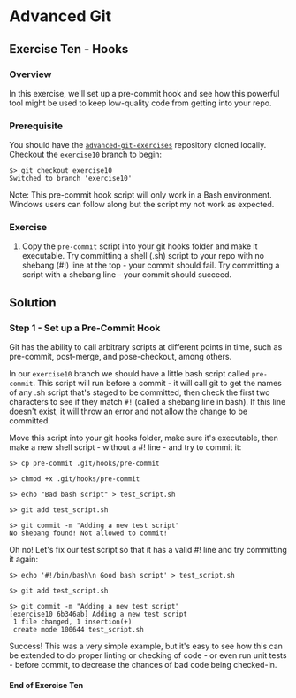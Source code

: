 # Advanced Git
## Exercise Ten - Hooks

### Overview
In this exercise, we'll set up a pre-commit hook and see how this powerful tool might be used to keep low-quality code from getting into your repo.

### Prerequisite
You should have the [`advanced-git-exercises`](https://github.com/nnja/advanced-git-exercises)  repository cloned locally. Checkout the `exercise10` branch to begin:

```
$> git checkout exercise10
Switched to branch 'exercise10'
```


Note: This pre-commit hook script will only work in a Bash environment. Windows users can follow along but the script my not work as expected.

### Exercise
1. Copy the `pre-commit` script into your git hooks folder and make it executable. Try committing a shell (.sh) script to your repo with no shebang (#!) line at the top - your commit should fail. Try committing a script with a shebang line - your commit should succeed.

## Solution

### Step 1 - Set up a Pre-Commit Hook
Git has the ability to call arbitrary scripts at different points in time, such as pre-commit, post-merge, and pose-checkout, among others.

In our `exercise10` branch we should have a little bash script called `pre-commit`. This script will run before a commit - it will call git to get the names of any .sh script that's staged to be committed, then check the first two characters to see if they match `#!` (called a shebang line in bash). If this line doesn't exist, it will throw an error and not allow the change to be committed.

Move this script into your git hooks folder, make sure it's executable, then make a new shell script - without a #! line - and try to commit it:

```
$> cp pre-commit .git/hooks/pre-commit

$> chmod +x .git/hooks/pre-commit

$> echo "Bad bash script" > test_script.sh

$> git add test_script.sh

$> git commit -m "Adding a new test script"
No shebang found! Not allowed to commit!
```

Oh no! Let's fix our test script so that it has a valid #! line and try committing it again:

```
$> echo '#!/bin/bash\n Good bash script' > test_script.sh

$> git add test_script.sh

$> git commit -m "Adding a new test script"
[exercise10 6b346ab] Adding a new test script
 1 file changed, 1 insertion(+)
 create mode 100644 test_script.sh

```
Success! This was a very simple example, but it's easy to see how this can be extended to do proper linting or checking of code - or even run unit tests - before commit, to decrease the chances of bad code being checked-in.

#### End of Exercise Ten 
